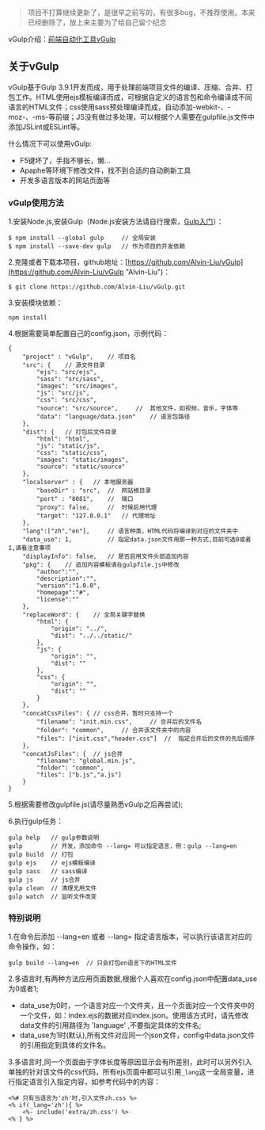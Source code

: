 > 项目不打算继续更新了，是很早之前写的，有很多bug，不推荐使用。本来已经删除了，放上来主要为了给自己留个纪念

vGulp介绍：[前端自动化工具vGulp](https://github.com/Alvin-Liu/Blog/issues/3 "前端自动化工具vGulp")

## 关于vGulp

vGulp基于Gulp 3.9.1开发而成，用于处理前端项目文件的编译、压缩、合并、打包工作。HTML使用ejs模板编译而成，可根据自定义的语言包和命令编译成不同语言的HTML文件；css使用sass预处理编译而成，自动添加-webkit-、-moz-、-ms-等前缀；JS没有做过多处理，可以根据个人需要在gulpfile.js文件中添加JSLint或ESLint等。

什么情况下可以使用vGulp:

- F5键坏了，手指不够长，懒...
- Apaphe等环境下修改文件，找不到合适的自动刷新工具
- 开发多语言版本的网站页面等

### vGulp使用方法

1.安装Node.js,安装Gulp（Node.js安装方法请自行搜索，[Gulp入门](http://www.gulpjs.com.cn/docs/getting-started/ "Gulp入门")）：

```
$ npm install --global gulp		// 全局安装
$ npm install --save-dev gulp	// 作为项目的开发依赖
```

2.克隆或者下载本项目，github地址：[https://github.com/Alvin-Liu/vGulp](https://github.com/Alvin-Liu/vGulp "Alvin-Liu")：

```
$ git clone https://github.com/Alvin-Liu/vGulp.git
```

3.安装模块依赖：	

```
npm install
```

4.根据需要简单配置自己的config.json，示例代码：
	
```
{
    "project" : "vGulp",	// 项目名   
    "src": {	// 源文件目录
        "ejs": "src/ejs", 
        "sass": "src/sass",
        "images": "src/images",
        "js": "src/js",
        "css": "src/css", 
        "source": "src/source", 	//  其他文件，如视频，音乐，字体等
        "data": "language/data.json" 	// 语言包路径
    },
    "dist": {	// 打包后文件目录
        "html": "html",
        "js": "static/js",
        "css": "static/css",
        "images": "static/images",
        "source": "static/source"
    },
    "localserver" : {	// 本地服务器
        "baseDir" : "src",	//	网站根目录
        "port" : "8081",	//  端口
        "proxy": false,		//  时候启用代理
        "target": "127.0.0.1"	// 代理地址
    },
    "lang":["zh","en"],		// 语言种类，HTML代码将编译到对应的文件夹中
	"data_use": 1,			// 指定data.json文件用那一种方式,目前可选0或者1,请看注意事项
    "displayInfo": false,	// 是否启用文件头部追加内容
    "pkg": {	// 追加内容模板请在gulpfile.js中修改
        "author":"",		
        "description":"",
        "version":"1.0.0",
        "homepage":"#",
        "license":""
    },
    "replaceWord": {	// 全局关键字替换
        "html": {
            "origin": "../",
            "dist": "../../static/"
        },
        "js": {
            "origin": "",
            "dist": ""
        },
        "css": {
            "origin": "",
            "dist": ""
        }
    },
    "concatCssFiles": {	// css合并，暂时只支持一个
        "filename": "init.min.css",		// 合并后的文件名
        "folder": "common",		// 合并该文件夹中的内容
        "files": ["init.css","header.css"]	//  指定合并后的文件的先后顺序
    },
    "concatJsFiles": {	// js合并
        "filename": "global.min.js",
        "folder": "common",
        "files": ["b.js","a.js"]
    }      
}
```

5.根据需要修改gulpfile.js(请尽量熟悉vGulp之后再尝试);

6.执行gulp任务：

```
gulp help   // gulp参数说明
gulp        // 开发，添加命令 --lang= 可以指定语言，例：gulp --lang=en
gulp build  // 打包
gulp ejs    // ejs模板编译
gulp sass   // sass编译
gulp js     // js合并
gulp clean  // 清理无用文件
gulp watch  // 监听文件改变
```

### 特别说明

1.在命令后添加 --lang=en 或者 --lang= 指定语言版本，可以执行该语言对应的命令操作，如：

```
gulp build --lang=en  // 只会打包en语言下的HTML文件
``` 

2.多语言时,有两种方法应用页面数据,根据个人喜欢在config.json中配置data_use为0或者1;

- data_use为0时，一个语言对应一个文件夹，且一个页面对应一个文件夹中的一个文件，如：index.ejs的数据对应index.json。使用该方式时，请先修改data文件的引用路径为 'language' ,不要指定具体的文件名;
- data_use为1时(默认),所有文件对应同一个json文件，config中data.json文件的引用指定到具体的文件名。

3.多语言时,同一个页面由于字体长度等原因显示会有所差别，此时可以另外引入单独的针对该文件的css代码，所有ejs页面中都可以引用`_lang`这一全局变量，进行指定语言引入指定内容，如参考代码中的内容：

```
<%# 只有当语言为'zh'时,引入文件zh.css %>
<% if(_lang='zh'){ %>	
	<%- include('extra/zh.css') %>
<% } %>
```